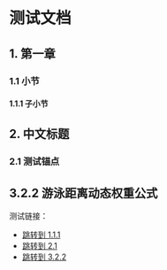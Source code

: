 # 测试文档

## 1. 第一章
### 1.1 小节
#### 1.1.1 子小节

## 2. 中文标题
### 2.1 测试锚点

## 3.2.2 游泳距离动态权重公式

测试链接：
- [跳转到 1.1.1](#111-子小节)
- [跳转到 2.1](#21-测试锚点)  
- [跳转到 3.2.2](#322-游泳距离动态权重公式)
